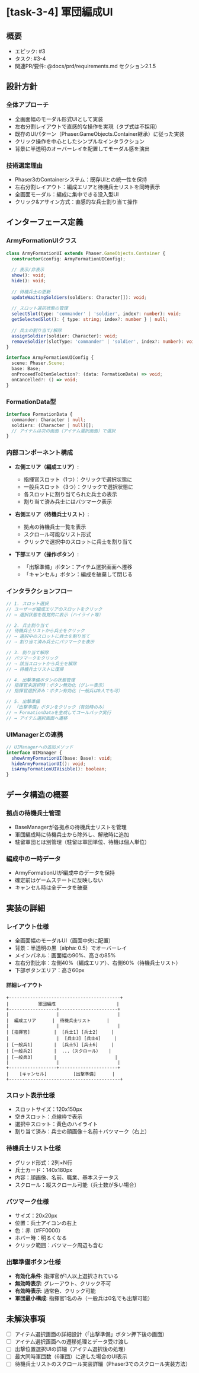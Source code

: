 # [task-3-4] 軍団編成UI

## 概要
- エピック: #3
- タスク: #3-4
- 関連PR/要件: @docs/prd/requirements.md セクション2.1.5

## 設計方針

### 全体アプローチ
- 全画面幅のモーダル形式UIとして実装
- 左右分割レイアウトで直感的な操作を実現（タブ式は不採用）
- 既存のUIパターン（Phaser.GameObjects.Container継承）に従った実装
- クリック操作を中心としたシンプルなインタラクション
- 背景に半透明のオーバーレイを配置してモーダル感を演出

### 技術選定理由
- Phaser3のContainerシステム：既存UIとの統一性を保持
- 左右分割レイアウト：編成エリアと待機兵士リストを同時表示
- 全画面モーダル：編成に集中できる没入型UI
- クリック&アサイン方式：直感的な兵士割り当て操作

## インターフェース定義

### ArmyFormationUIクラス
```typescript
class ArmyFormationUI extends Phaser.GameObjects.Container {
  constructor(config: ArmyFormationUIConfig);
  
  // 表示/非表示
  show(): void;
  hide(): void;
  
  // 待機兵士の更新
  updateWaitingSoldiers(soldiers: Character[]): void;
  
  // スロット選択状態の管理
  selectSlot(type: 'commander' | 'soldier', index?: number): void;
  getSelectedSlot(): { type: string; index?: number } | null;
  
  // 兵士の割り当て/解除
  assignSoldier(soldier: Character): void;
  removeSoldier(slotType: 'commander' | 'soldier', index?: number): void;
}

interface ArmyFormationUIConfig {
  scene: Phaser.Scene;
  base: Base;
  onProceedToItemSelection?: (data: FormationData) => void;
  onCancelled?: () => void;
}
```

### FormationData型
```typescript
interface FormationData {
  commander: Character | null;
  soldiers: (Character | null)[];
  // アイテムは次の画面（アイテム選択画面）で選択
}
```

### 内部コンポーネント構成
- **左側エリア（編成エリア）**: 
  - 指揮官スロット（1つ）：クリックで選択状態に
  - 一般兵スロット（3つ）：クリックで選択状態に
  - 各スロットに割り当てられた兵士の表示
  - 割り当て済み兵士にはバツマーク表示
  
- **右側エリア（待機兵士リスト）**: 
  - 拠点の待機兵士一覧を表示
  - スクロール可能なリスト形式
  - クリックで選択中のスロットに兵士を割り当て
  
- **下部エリア（操作ボタン）**:
  - 「出撃準備」ボタン：アイテム選択画面へ遷移
  - 「キャンセル」ボタン：編成を破棄して閉じる

### インタラクションフロー
```typescript
// 1. スロット選択
// ユーザーが編成エリアのスロットをクリック
// → 選択状態を視覚的に表示（ハイライト等）

// 2. 兵士割り当て
// 待機兵士リストから兵士をクリック
// → 選択中のスロットに兵士を割り当て
// → 割り当て済み兵士にバツマークを表示

// 3. 割り当て解除
// バツマークをクリック
// → 該当スロットから兵士を解除
// → 待機兵士リストに復帰

// 4. 出撃準備ボタンの状態管理
// 指揮官未選択時：ボタン無効化（グレー表示）
// 指揮官選択済み：ボタン有効化（一般兵は0人でも可）

// 5. 出撃準備
// 「出撃準備」ボタンをクリック（有効時のみ）
// → FormationDataを生成してコールバック実行
// → アイテム選択画面へ遷移
```

### UIManagerとの連携
```typescript
// UIManagerへの追加メソッド
interface UIManager {
  showArmyFormationUI(base: Base): void;
  hideArmyFormationUI(): void;
  isArmyFormationUIVisible(): boolean;
}
```

## データ構造の概要

### 拠点の待機兵士管理
- BaseManagerが各拠点の待機兵士リストを管理
- 軍団編成時に待機兵士から除外し、解散時に追加
- 駐留軍団とは別管理（駐留は軍団単位、待機は個人単位）

### 編成中の一時データ
- ArmyFormationUIが編成中のデータを保持
- 確定前はゲームステートに反映しない
- キャンセル時は全データを破棄

## 実装の詳細

### レイアウト仕様
- 全画面幅のモーダルUI（画面中央に配置）
- 背景：半透明の黒（alpha: 0.5）でオーバーレイ
- メインパネル：画面幅の90%、高さの85%
- 左右分割比率：左側40%（編成エリア）、右側60%（待機兵士リスト）
- 下部ボタンエリア：高さ60px

#### 詳細レイアウト
```
+------------------------------------------+
|           軍団編成                       |
+------------------+----------------------+
|                  |                      |
|  編成エリア      |  待機兵士リスト      |
|                  |                      |
| [指揮官]         |  [兵士1] [兵士2]     |
|                  |  [兵士3] [兵士4]     |
| [一般兵1]        |  [兵士5] [兵士6]     |
| [一般兵2]        |  ...（スクロール）   |
| [一般兵3]        |                      |
|                  |                      |
+------------------+----------------------+
|    [キャンセル]          [出撃準備]      |
+------------------------------------------+
```

### スロット表示仕様
- スロットサイズ：120x150px
- 空きスロット：点線枠で表示
- 選択中スロット：黄色のハイライト
- 割り当て済み：兵士の顔画像＋名前＋バツマーク（右上）

### 待機兵士リスト仕様  
- グリッド形式：2列×N行
- 兵士カード：140x180px
- 内容：顔画像、名前、職業、基本ステータス
- スクロール：縦スクロール可能（兵士数が多い場合）

### バツマーク仕様
- サイズ：20x20px
- 位置：兵士アイコンの右上
- 色：赤（#FF0000）
- ホバー時：明るくなる
- クリック範囲：バツマーク周辺も含む

### 出撃準備ボタン仕様
- **有効化条件**: 指揮官が1人以上選択されている
- **無効時表示**: グレーアウト、クリック不可
- **有効時表示**: 通常色、クリック可能
- **軍団最小構成**: 指揮官1名のみ（一般兵は0名でも出撃可能）

## 未解決事項
- [ ] アイテム選択画面の詳細設計（「出撃準備」ボタン押下後の画面）
- [ ] アイテム選択画面への遷移処理とデータ受け渡し
- [ ] 出撃位置選択UIの詳細（アイテム選択後の処理）
- [ ] 最大同時軍団数（6軍団）に達した場合のUI表示
- [ ] 待機兵士リストのスクロール実装詳細（Phaser3でのスクロール実装方法）